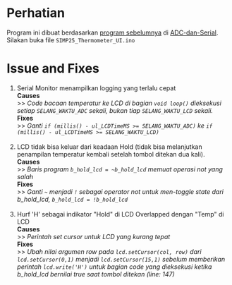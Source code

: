 # Perhatian
Program ini dibuat berdasarkan [program sebelumnya](https://github.com/BerlianOkaI/SIMP25/blob/main/ADC-dan-Serial/Example/SIMP25_Temperature/SIMP25_Temperature.ino) di [ADC-dan-Serial](https://github.com/BerlianOkaI/SIMP25/tree/main/ADC-dan-Serial). Silakan buka file `SIMP25_Thermometer_UI.ino`


# Issue and Fixes
1. Serial Monitor menampilkan logging yang terlalu cepat
   <br/> **Causes**
   <br/> >> _Code bacaan temperatur ke LCD di bagian `void loop()` dieksekusi setiap `SELANG_WAKTU_ADC` sekali, bukan tiap `SELANG_WAKTU_LCD` sekali._
   <br/> **Fixes**
   <br/> >> _Ganti `if (millis() - ul_LCDTimeMS >= SELANG_WAKTU_ADC)` ke `if (millis() - ul_LCDTimeMS >= SELANG_WAKTU_LCD)`_ \
   <br/>  
2. LCD tidak bisa keluar dari keadaan Hold (tidak bisa melanjutkan penampilan temperatur kembali setelah tombol ditekan dua kali).
   <br/> **Causes**
   <br/> >> _Baris program `b_hold_lcd = ~b_hold_lcd` memuat operasi not yang salah_
   <br/> **Fixes**
   <br/> >> _Ganti `~` menjadi `!` sebagai operator not untuk men-toggle state dari b_hold_lcd, `b_hold_lcd = !b_hold_lcd`_\
   <br/>
3. Hurf 'H' sebagai indikator "Hold" di LCD Overlapped dengan "Temp" di LCD
   <br/> **Causes**
   <br/> >> _Perintah set cursor untuk LCD yang kurang tepat_
   <br/> **Fixes**
   <br/> >> _Ubah nilai argumen row pada `lcd.setCursor(col, row)` dari `lcd.setCursor(0,1)` menjadi `lcd.setCursor(15,1)` sebelum memberikan perintah `lcd.write('H')` untuk bagian code yang dieksekusi ketika b_hold_lcd bernilai true saat tombol ditekan (line: 147)_
